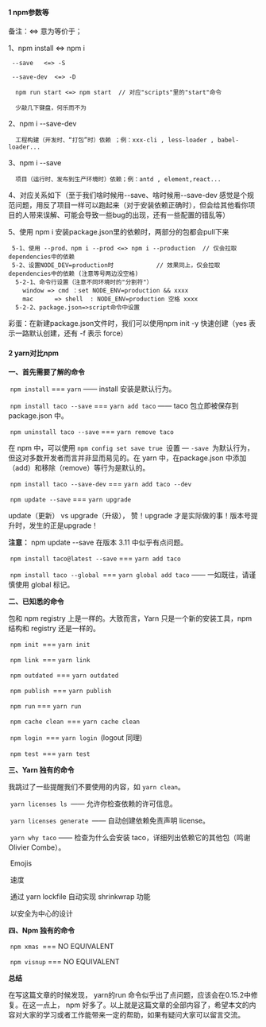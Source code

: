 #### 1 npm参数等

备注：<=> 意为等价于；

1、npm install <=> npm i

     --save   <=> -S     
    
     --save-dev  <=> -D 
    
      npm run start <=> npm start  // 对应"scripts"里的"start"命令
    
      少敲几下键盘，何乐而不为

2、npm i --save-dev  <packname>  

      工程构建（开发时、“打包”时）依赖 ；例：xxx-cli , less-loader , babel-loader...

3、npm i --save <packname> 

      项目（运行时、发布到生产环境时）依赖；例：antd , element,react...

4、对应关系如下（至于我们啥时候用--save、啥时候用--save-dev 感觉是个规范问题，用反了项目一样可以跑起来（对于安装依赖正确时），但会给其他看你项目的人带来误解、可能会导致一些bug的出现，还有一些配置的错乱等）

5、使用 npm i 安装package.json里的依赖时，两部分的包都会pull下来

     5-1、使用 --prod、npm i --prod <=> npm i --production  // 仅会拉取dependencies中的依赖
     5-2、设置NODE_DEV=production时            // 效果同上，仅会拉取dependencies中的依赖 (注意等号两边没空格)
      5-2-1、命令行设置（注意不同环境时的"分割符"）
        window => cmd ：set NODE_ENV=production && xxxx
        mac      => shell  : NODE_ENV=production 空格 xxxx
      5-2-2、package.json=>script命令中设置


彩蛋：在新建package.json文件时，我们可以使用npm init -y 快速创建（yes 表示一路默认创建，还有 -f 表示 force）

#### 2 yarn对比npm

**一、首先需要了解的命令**

​     `npm install` === `yarn` —— install 安装是默认行为。

​     `npm install taco --save` === `yarn add taco` —— taco 包立即被保存到 package.json 中。

​     `npm uninstall taco --save` === `yarn remove taco`

在 npm 中，可以使用 `npm config set save true `设置 — `-save `为默认行为，但这对多数开发者而言并非显而易见的。在 yarn 中，在package.json 中添加（add）和移除（remove）等行为是默认的。

​     `npm install taco --save-dev` === `yarn add taco --dev`

​     `npm update --save` === `yarn upgrade`

update（更新） vs upgrade（升级）， 赞！upgrade 才是实际做的事！版本号提升时，发生的正是upgrade！

**注意：** npm update --save 在版本 3.11 中似乎有点问题。

​     `npm install taco@latest --save` === `yarn add taco`

​     `npm install taco --global `=== `yarn global add taco` —— 一如既往，请谨慎使用 global 标记。

**二、已知悉的命令**

包和 npm registry 上是一样的。大致而言，Yarn 只是一个新的安装工具，npm 结构和 registry 还是一样的。

​     `npm init `=== `yarn init`

​     `npm link `=== `yarn link`

​     `npm outdated `=== `yarn outdated`

​     `npm publish `=== `yarn publish`

​     `npm run` === `yarn run`

​     `npm cache clean `=== `yarn cache clean`

​     `npm login `=== `yarn login `(logout 同理)

​     `npm test `=== `yarn test`

**三、Yarn 独有的命令**

我跳过了一些提醒我们不要使用的内容，如 `yarn clean`。

​     `yarn licenses ls `—— 允许你检查依赖的许可信息。

​     `yarn licenses generate `—— 自动创建依赖免责声明 license。

​     `yarn why taco` —— 检查为什么会安装 taco，详细列出依赖它的其他包（鸣谢 Olivier Combe）。

​     Emojis

​     速度

​     通过 yarn lockfile 自动实现 shrinkwrap 功能

​     以安全为中心的设计

**四、Npm 独有的命令**

​     `npm xmas `=== NO EQUIVALENT

​     `npm visnup` === NO EQUIVALENT

**总结**

在写这篇文章的时候发现， yarn的run 命令似乎出了点问题，应该会在0.15.2中修复。在这一点上， npm 好多了。以上就是这篇文章的全部内容了，希望本文的内容对大家的学习或者工作能带来一定的帮助，如果有疑问大家可以留言交流。